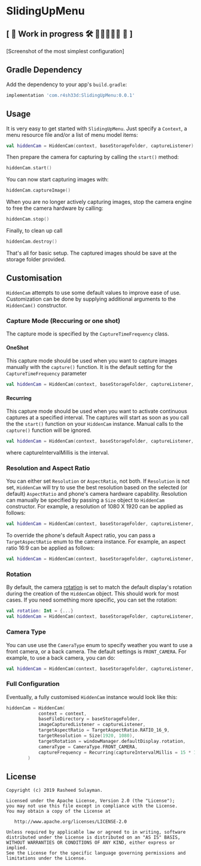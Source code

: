 # SlidingUpMenu

##  \[ 🚧 Work in progress 🛠 👷🔧👷‍♀️️🔧️ 🚧 \]

[Screenshot of the most simplest configuration]

## Gradle Dependency

Add the dependency to your app's `build.gradle`:

```groovy
implementation 'com.r4sh33d:SlidingUpMenu:0.0.1'
```
## Usage
It is very easy to get started with `SlidingUpMenu`. Just specify a `Context`, a menu resource file and/or a list of menu model items: 



```kotlin
val hiddenCam = HiddenCam(context, baseStorageFolder, captureListener)
```
Then prepare the camera for capturing by calling the `start()` method:
 
```kotlin
hiddenCam.start()
```
You can now start capturing images with:
```kotlin
hiddenCam.captureImage()
```
When you are no longer actively capturing images, stop the camera engine to free the camera hardware by calling:

```kotlin
hiddenCam.stop()
```
Finally, to clean up call

```kotlin
hiddenCam.destroy()
```

That's all for basic setup. The captured images should be save at the storage folder provided.

## Customisation
`HiddenCam` attempts to use some default values to improve ease of use.
 Customization can be done by supplying additional arguments to the `HiddenCam()` constructor. 

### Capture Mode (Reccuring or one shot)
The capture mode is specified by the `CaptureTimeFrequency` class. 

#### OneShot
This capture mode should be used when you want to capture images manually with the `capture()` function. 
It is the default setting for the `CaptureTimeFrequency` parameter

```kotlin
val hiddenCam = HiddenCam(context, baseStorageFolder, captureListener, captureFrequency = OneShot)
```
#### Recurring
This capture mode should be used when you want to activate continuous captures at a specified interval. The captures will start as 
soon as you call the the `start()` function on your `HiddenCam` instance. Manual calls to the `capture()` function will be ignored.

```kotlin
val hiddenCam = HiddenCam(context, baseStorageFolder, captureListener, captureFrequency = Recurring(captureIntervalMillis))
```
where captureIntervalMillis is the interval.

### Resolution and Aspect Ratio
You can either set `Resolution` or `AspectRatio`, not both.
If `Resolution` is not set, `HiddenCam` will try to use the best resolution based on the 
selected (or default) `AspectRatio` and phone's camera hardware capability. Resolution can manually be specified by passing a `Size` object to `HiddenCam` constructor. 
For example, a resolution of 1080 X 1920 can be applied as follows:

```kotlin
val hiddenCam = HiddenCam(context, baseStorageFolder, captureListener, targetResolution = Size(1080, 1920))
```
To override the phone's default Aspect ratio, you can pass a `TargetAspectRatio` enum to the camera instance. For example, an aspect ratio 16:9 can be applied as follows:
 
```kotlin
val hiddenCam = HiddenCam(context, baseStorageFolder, captureListener, targetAspectRatio = TargetAspectRatio.RATIO_16_9)
```

### Rotation
By default, the camera [rotation](https://developer.android.com/training/camerax/configuration#rotation) is set to match the default display's rotation during the creation of the `HiddenCam` object.
This should work for most cases. If you need something more specific, you can set the rotation:
```kotlin
val rotation: Int = {...}
val hiddenCam = HiddenCam(context, baseStorageFolder, captureListener, targetRotation = rotation)
```

### Camera Type
You can use use the `CameraType` enum to specify weather you want to use a front camera, or a back camera. The default settings is  `FRONT_CAMERA`.
For example, to use a back camera, you can do:
```kotlin
val hiddenCam = HiddenCam(context, baseStorageFolder, captureListener, cameraType = CameraType.BACK_CAMERA)
```

### Full Configuration
Eventually, a fully customised `HiddenCam` instance would look like this: 

```kotlin
hiddenCam = HiddenCam(
            context = context,
            baseFileDirectory = baseStorageFolder,
            imageCapturedListener = captureListener,
            targetAspectRatio = TargetAspectRatio.RATIO_16_9,
            targetResolution = Size(1920, 1080),
            targetRotation = windowManager.defaultDisplay.rotation,
            cameraType = CameraType.FRONT_CAMERA,
            captureFrequency = Recurring(captureIntervalMillis = 15 * 1000)
        )
```

##  License

    Copyright (c) 2019 Rasheed Sulayman.

    Licensed under the Apache License, Version 2.0 (the "License");
    you may not use this file except in compliance with the License.
    You may obtain a copy of the License at

       http://www.apache.org/licenses/LICENSE-2.0

    Unless required by applicable law or agreed to in writing, software
    distributed under the License is distributed on an "AS IS" BASIS,
    WITHOUT WARRANTIES OR CONDITIONS OF ANY KIND, either express or implied.
    See the License for the specific language governing permissions and
    limitations under the License.
